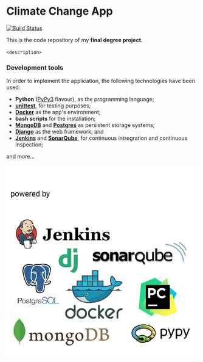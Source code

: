 
# Climate Change App

[![Build Status](http://localhost:8090/job/ClimateChangeApp/badge/icon)](http://localhost:8090/job/ClimateChangeApp/)

This is the code repository of my **final degree project**.


`<description>`


### Development tools

In order to implement the application, the following technologies have
been used:

- **Python** ([PyPy3](https://pypy.org/) flavour), as the programming language;
- **[unittest](https://docs.python.org/3/library/unittest.html#module-unittest)**, for testing purposes;
- **[Docker](https://www.docker.com/get-docker)** as the app's environment;
- **bash scripts** for the installation;
- **[MongoDB](https://www.mongodb.com/what-is-mongodb)** and **[Postgres](https://www.postgresql.org/)** as persistent storage systems;
- **[Django](https://www.djangoproject.com/)** as the web framework; and
- **[Jenkins](https://jenkins.io/)** and **[SonarQube](https://www.sonarqube.org/)**, for continuous intregration and
  continuous inspection;

and more...

![Tools](https://github.com/diego-hermida/ClimateChangeApp/blob/master/doc/tools.png "Tools")
